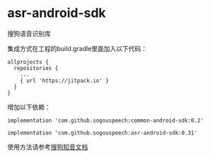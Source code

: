 # asr-android-sdk
搜狗语音识别库

集成方式在工程的build.gradle里面加入以下代码：
```
allprojects {
  repositories {
    ... 
    { url 'https://jitpack.io' }
  }
}
```
增加以下依赖：
```
implementation 'com.github.sogouspeech:common-android-sdk:0.2'
```
```
implementation 'com.github.sogouspeech:asr-android-sdk:0.31'
```

使用方法请参考[搜狗知音文档](https://docs.speech.sogou.com/docs/asr/sdk)
